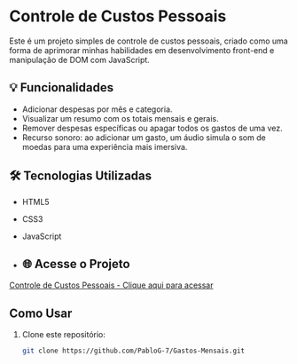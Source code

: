 # Controle de Custos Pessoais  

Este é um projeto simples de controle de custos pessoais, criado como uma forma de aprimorar minhas habilidades em desenvolvimento front-end e manipulação de DOM com JavaScript.  

## 💡 Funcionalidades  
- Adicionar despesas por mês e categoria.  
- Visualizar um resumo com os totais mensais e gerais.  
- Remover despesas específicas ou apagar todos os gastos de uma vez.  
- Recurso sonoro: ao adicionar um gasto, um áudio simula o som de moedas para uma experiência mais imersiva.  

## 🛠 Tecnologias Utilizadas  
- HTML5  
- CSS3  
- JavaScript  

- ## 🌐 Acesse o Projeto

[Controle de Custos Pessoais - Clique aqui para acessar](https://pablog-7.github.io/gastos-mensais/)

## Como Usar
1. Clone este repositório:
   ```bash
   git clone https://github.com/PabloG-7/Gastos-Mensais.git
